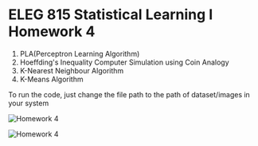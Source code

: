 # ELEG 815 Statistical Learning I Homework 4

1) PLA(Perceptron Learning Algorithm) 
2) Hoeffding's Inequality Computer Simulation using Coin Analogy 
3) K-Nearest Neighbour Algorithm 
4) K-Means Algorithm


To run the code, just change the file path to the path of dataset/images in your system

![Homework 4](https://user-images.githubusercontent.com/27782859/66521399-109bb500-eab9-11e9-9cbc-dff6091ea34f.png)

![Homework 4](https://user-images.githubusercontent.com/27782859/66523715-979f5c00-eabe-11e9-8f82-28a29d7a8e96.png)
